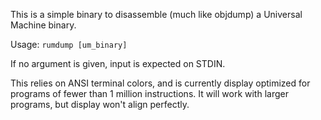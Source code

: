 This is a simple binary to disassemble (much like objdump) a Universal Machine binary.

Usage: `rumdump [um_binary]`

If no argument is given, input is expected on STDIN.

This relies on ANSI terminal colors, and is currently display optimized for programs of fewer than 1 million instructions. It will work with larger programs, but display won't align perfectly.